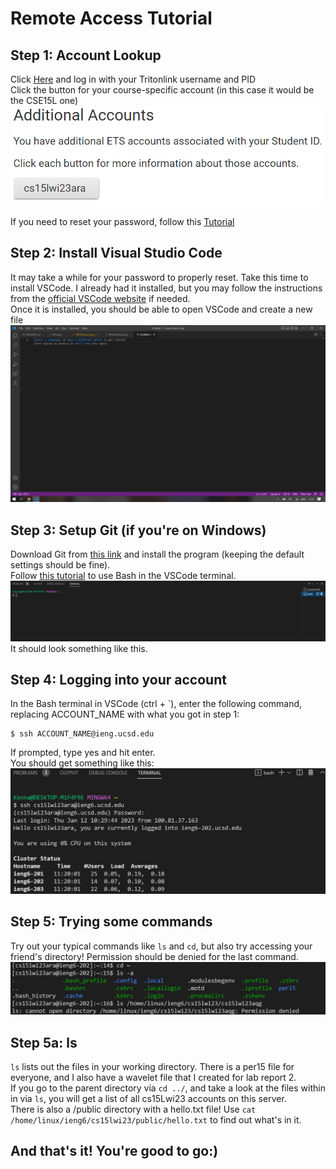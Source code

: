 # Remote Access Tutorial  

## **Step 1: Account Lookup**  
Click [Here](https://sdacs.ucsd.edu/~icc/index.php) and log in with your Tritonlink username and PID  
Click the button for your course-specific account (in this case it would be the CSE15L one)  
![Image](accountLookup.png)  

If you need to reset your password, follow this [Tutorial](https://docs.google.com/document/d/1hs7CyQeh-MdUfM9uv99i8tqfneos6Y8bDU0uhn1wqho/edit)  
  
  
## **Step 2: Install Visual Studio Code**  
It may take a while for your password to properly reset. Take this time to install VSCode. I already had it installed, but you may follow the instructions from the [official VSCode website](https://code.visualstudio.com/) if needed.   
Once it is installed, you should be able to open VSCode and create a new file  
![image](vscode.png)
  
  
## **Step 3: Setup Git (if you're on Windows)**    
Download Git from [this link](https://gitforwindows.org/) and install the program (keeping the default settings should be fine).  
Follow [this tutorial](https://stackoverflow.com/questions/42606837/how-do-i-use-bash-on-windows-from-the-visual-studio-code-integrated-terminal/50527994#50527994) to use Bash in the VSCode terminal.  
![bash](bash.png)  
It should look something like this.
  
  
## **Step 4: Logging into your account**  
In the Bash terminal in VSCode (ctrl + \`), enter the following command, replacing ACCOUNT_NAME with what you got in step 1:  
```
$ ssh ACCOUNT_NAME@ieng.ucsd.edu
```
If prompted, type yes and hit enter.  
You should get something like this:  
![login](login.png)
  
  
## **Step 5: Trying some commands**  
Try out your typical commands like ```ls``` and ```cd```, but also try accessing your friend's directory! Permission should be denied for the last command.  
![commands](commands.png)  

## **Step 5a: ls** ##  
```ls``` lists out the files in your working directory. There is a per15 file for everyone, and I also have a wavelet file that I created for lab report 2.   
If you go to the parent directory via ```cd ../```, and take a look at the files within in via ```ls```, you will get a list of all cs15Lwi23 accounts on this server.  
There is also a /public directory with a hello.txt file! Use ```cat /home/linux/ieng6/cs15lwi23/public/hello.txt``` to find out what's in it.  
  
  
## And that's it! You're good to go:)



